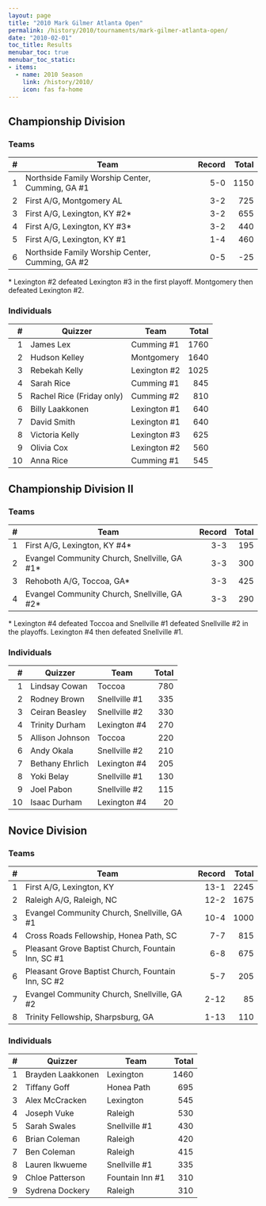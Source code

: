 ```yaml
---
layout: page
title: "2010 Mark Gilmer Atlanta Open"
permalink: /history/2010/tournaments/mark-gilmer-atlanta-open/
date: "2010-02-01"
toc_title: Results
menubar_toc: true
menubar_toc_static:
- items:
  - name: 2010 Season
    link: /history/2010/
    icon: fas fa-home
---
```


## Championship Division

### Teams

|    # | Team                                            | Record | Total |
| ---: | ----------------------------------------------- | -----: | ----: |
|    1 | Northside Family Worship Center, Cumming, GA #1 |    5-0 |  1150 |
|    2 | First A/G, Montgomery AL                        |    3-2 |   725 |
|    3 | First A/G, Lexington, KY #2*                    |    3-2 |   655 |
|    4 | First A/G, Lexington, KY #3*                    |    3-2 |   440 |
|    5 | First A/G, Lexington, KY #1                     |    1-4 |   460 |
|    6 | Northside Family Worship Center, Cumming, GA #2 |    0-5 |   -25 |

\* Lexington #2 defeated Lexington #3 in the first playoff.  Montgomery then defeated Lexington #2.

### Individuals

|    # | Quizzer                   | Team         | Total |
| ---: | ------------------------- | ------------ | ----: |
|    1 | James Lex                 | Cumming #1   |  1760 |
|    2 | Hudson Kelley             | Montgomery   |  1640 |
|    3 | Rebekah Kelly             | Lexington #2 |  1025 |
|    4 | Sarah Rice                | Cumming #1   |   845 |
|    5 | Rachel Rice (Friday only) | Cumming #2   |   810 |
|    6 | Billy Laakkonen           | Lexington #1 |   640 |
|    7 | David Smith               | Lexington #1 |   640 |
|    8 | Victoria Kelly            | Lexington #3 |   625 |
|    9 | Olivia Cox                | Lexington #2 |   560 |
|   10 | Anna Rice                 | Cumming #1   |   545 |

## Championship Division II

### Teams

|    # | Team                                         | Record | Total |
| ---: | -------------------------------------------- | -----: | ----: |
|    1 | First A/G, Lexington, KY #4*                 |    3-3 |   195 |
|    2 | Evangel Community Church, Snellville, GA #1* |    3-3 |   300 |
|    3 | Rehoboth A/G, Toccoa, GA*                    |    3-3 |   425 |
|    4 | Evangel Community Church, Snellville, GA #2* |    3-3 |   290 |

\* Lexington #4 defeated Toccoa and Snellville #1 defeated Snellville #2 in the playoffs.  Lexington #4 then defeated Snellville #1.

### Individuals

|    # | Quizzer         | Team          | Total |
| ---: | --------------- | ------------- | ----: |
|    1 | Lindsay Cowan   | Toccoa        |   780 |
|    2 | Rodney Brown    | Snellville #1 |   335 |
|    3 | Ceiran Beasley  | Snellville #2 |   330 |
|    4 | Trinity Durham  | Lexington #4  |   270 |
|    5 | Allison Johnson | Toccoa        |   220 |
|    6 | Andy Okala      | Snellville #2 |   210 |
|    7 | Bethany Ehrlich | Lexington #4  |   205 |
|    8 | Yoki Belay      | Snellville #1 |   130 |
|    9 | Joel Pabon      | Snellville #2 |   115 |
|   10 | Isaac Durham    | Lexington #4  |    20 |

## Novice Division

### Teams

|    # | Team                                               | Record | Total |
| ---: | -------------------------------------------------- | -----: | ----: |
|    1 | First A/G, Lexington, KY                           |   13-1 |  2245 |
|    2 | Raleigh A/G, Raleigh, NC                           |   12-2 |  1675 |
|    3 | Evangel Community Church, Snellville, GA #1        |   10-4 |  1000 |
|    4 | Cross Roads Fellowship, Honea Path, SC             |    7-7 |   815 |
|    5 | Pleasant Grove Baptist Church, Fountain Inn, SC #1 |    6-8 |   675 |
|    6 | Pleasant Grove Baptist Church, Fountain Inn, SC #2 |    5-7 |   205 |
|    7 | Evangel Community Church, Snellville, GA #2        |   2-12 |    85 |
|    8 | Trinity Fellowship, Sharpsburg, GA                 |   1-13 |   110 |

### Individuals

|    # | Quizzer           | Team            | Total |
| ---: | ----------------- | --------------- | ----: |
|    1 | Brayden Laakkonen | Lexington       |  1460 |
|    2 | Tiffany Goff      | Honea Path      |   695 |
|    3 | Alex McCracken    | Lexington       |   545 |
|    4 | Joseph Vuke       | Raleigh         |   530 |
|    5 | Sarah Swales      | Snellville #1   |   430 |
|    6 | Brian Coleman     | Raleigh         |   420 |
|    7 | Ben Coleman       | Raleigh         |   415 |
|    8 | Lauren Ikwueme    | Snellville #1   |   335 |
|    9 | Chloe Patterson   | Fountain Inn #1 |   310 |
|    9 | Sydrena Dockery   | Raleigh         |   310 |
